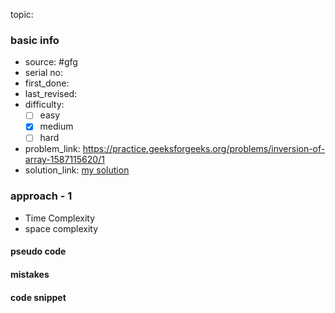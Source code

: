 topic:

### basic info
- source: #gfg
- serial no:
- first_done:
- last_revised:
- difficulty:
	- [ ] easy
	- [x] medium
	- [ ] hard
- problem_link: https://practice.geeksforgeeks.org/problems/inversion-of-array-1587115620/1
- solution_link: [my solution](https://github.com/shadow-1310/DSA_practice/blob/master/GFG/array/inversion_count.py#L51-L92)

### approach - 1
- Time Complexity
- space complexity

#### pseudo code

#### mistakes

#### code snippet
```python

```